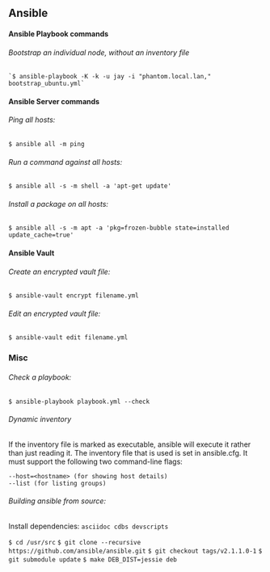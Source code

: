 ## Ansible

#### Ansible Playbook commands

###### Bootstrap an individual node, without an inventory file

    `$ ansible-playbook -K -k -u jay -i "phantom.local.lan," bootstrap_ubuntu.yml`

#### Ansible Server commands

###### Ping all hosts:
  `$ ansible all -m ping`

###### Run a command against all hosts:
  `$ ansible all -s -m shell -a 'apt-get update'`

###### Install a package on all hosts:
  `$ ansible all -s -m apt -a 'pkg=frozen-bubble state=installed update_cache=true'`

#### Ansible Vault

###### Create an encrypted vault file:
  `$ ansible-vault encrypt filename.yml`

###### Edit an encrypted vault file:
  `$ ansible-vault edit filename.yml`

### Misc

###### Check a playbook:
  `$ ansible-playbook playbook.yml --check`

###### Dynamic inventory
If the inventory file is marked as executable, ansible will execute it rather than just reading it. The inventory file that is used is set in ansible.cfg. It must support the following two command-line flags:

    --host=<hostname> (for showing host details)
    --list (for listing groups)

###### Building ansible from source:
Install dependencies: `asciidoc cdbs devscripts`

  `$ cd /usr/src`
  `$ git clone --recursive https://github.com/ansible/ansible.git`
  `$ git checkout tags/v2.1.1.0-1`
  `$ git submodule update`
  `$ make DEB_DIST=jessie deb`
